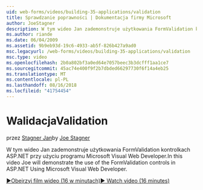 ```yaml
---
uid: web-forms/videos/building-35-applications/validation
title: Sprawdzanie poprawności | Dokumentacja firmy Microsoft
author: JoeStagner
description: W tym wideo Jan zademonstruje użytkowania FormValidation kontrolkach ASP.NET przy użyciu programu Microsoft Visual Web Developer.
ms.author: riande
ms.date: 06/04/2009
ms.assetid: 9b9eb93d-19c6-4933-ab5f-826b427a9ad0
msc.legacyurl: /web-forms/videos/building-35-applications/validation
msc.type: video
ms.openlocfilehash: 2b0a802bf3a0ed64e7057beec3b3dcfff1aa1ce7
ms.sourcegitcommit: 45ac74e400f9f2b7dbded66297730f6f14a4eb25
ms.translationtype: MT
ms.contentlocale: pl-PL
ms.lasthandoff: 08/16/2018
ms.locfileid: "41754454"
---
```

<a name="validation"></a><span data-ttu-id="485c4-103">Walidacja</span><span class="sxs-lookup"><span data-stu-id="485c4-103">Validation</span></span>
====================
<span data-ttu-id="485c4-104">przez [Stagner Jan](https://github.com/JoeStagner)</span><span class="sxs-lookup"><span data-stu-id="485c4-104">by [Joe Stagner](https://github.com/JoeStagner)</span></span>

<span data-ttu-id="485c4-105">W tym wideo Jan zademonstruje użytkowania FormValidation kontrolkach ASP.NET przy użyciu programu Microsoft Visual Web Developer.</span><span class="sxs-lookup"><span data-stu-id="485c4-105">In this video Joe will demonstrate the use of the FormValidation controls in ASP.NET Using Microsoft Visual Web Developer.</span></span>

[<span data-ttu-id="485c4-106">&#9654;Obejrzyj film wideo (16 w minutach)</span><span class="sxs-lookup"><span data-stu-id="485c4-106">&#9654; Watch video (16 minutes)</span></span>](https://channel9.msdn.com/Blogs/ASP-NET-Site-Videos/validation)
